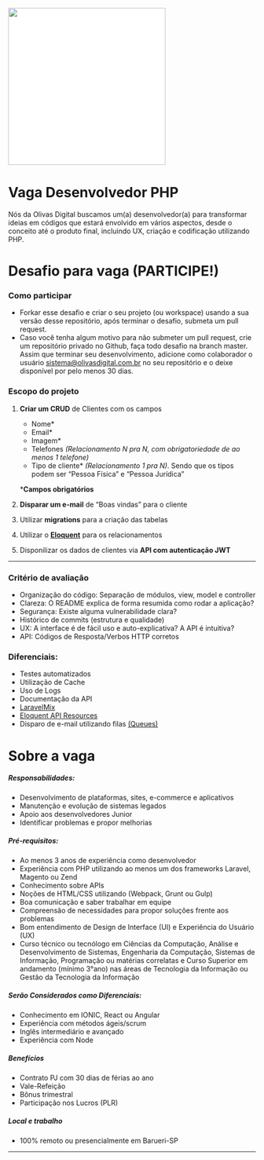 <a href="https://www.olivas.digital" target="_blank" style="background-color: #fff"><img src="https://www.olivas.digital/wp-content/themes/olivasdigital/dist/img/logotipo.svg" style="background: white" width="320" align="center" /></a>


Vaga Desenvolvedor PHP
===============	
Nós da Olivas Digital buscamos um(a) desenvolvedor(a) para transformar ideias em códigos que estará envolvido em vários aspectos, desde o conceito até o produto final, incluindo UX, criação e codificação utilizando PHP.

# Desafio para vaga (PARTICIPE!) 
### Como participar
- Forkar esse desafio e criar o seu projeto (ou workspace) usando a sua versão desse repositório, após terminar o desafio, submeta um pull request.
- Caso você tenha algum motivo para não submeter um pull request, crie um repositório privado no Github, faça todo desafio na branch master. Assim que terminar seu desenvolvimento, adicione como colaborador o usuário sistema@olivasdigital.com.br no seu repositório e o deixe disponível por pelo menos 30 dias.

### Escopo do projeto

1) **Criar um CRUD** de Clientes com os campos
    - Nome*
    - Email*
    - Imagem*
    - Telefones <em>(Relacionamento N pra N, com obrigatoriedade de ao menos 1 telefone)</em>
    - Tipo de cliente* <em>(Relacionamento 1 pra N)</em>. Sendo que os tipos podem ser “Pessoa Física” e “Pessoa Jurídica”

    ***Campos obrigatórios**
2) **Disparar um e-mail** de “Boas vindas” para o cliente
3) Utilizar **migrations** para a criação das tabelas
4) Utilizar o **[Eloquent](https://laravel.com/docs/8.x/eloquent)** para os relacionamentos
5) Disponilizar os dados de clientes via **API com autenticação JWT**
___
### Critério de avaliação
- Organização do código: Separação de módulos, view, model e controller
- Clareza: O README explica de forma resumida como rodar a aplicação?
- Segurança: Existe alguma vulnerabilidade clara?
- Histórico de commits (estrutura e qualidade)
- UX: A interface é de fácil uso e auto-explicativa? A API é intuitiva?
- API: Códigos de Resposta/Verbos HTTP corretos

### Diferenciais:
- Testes automatizados
- Utilização de Cache
- Uso de Logs
- Documentação da API
- [LaravelMix](https://laravel-mix.com/)
- [Eloquent API Resources](https://laravel.com/docs/8.x/eloquent-resources)
- Disparo de e-mail utilizando filas [(Queues)](https://laravel.com/docs/8.x/queues)



# Sobre a vaga
##### Responsabilidades:
- Desenvolvimento de plataformas, sites, e-commerce e aplicativos
- Manutenção e evolução de sistemas legados
- Apoio aos desenvolvedores Junior
- Identificar problemas e propor melhorias

##### Pré-requisitos:
- Ao menos 3 anos de experiência como desenvolvedor
- Experiência com PHP utilizando ao menos um dos frameworks Laravel, Magento ou Zend
- Conhecimento sobre APIs
- Noções de HTML/CSS utilizando (Webpack, Grunt ou Gulp)
- Boa comunicação e saber trabalhar em equipe
- Compreensão de necessidades para propor soluções frente aos problemas
- Bom entendimento de Design de Interface (UI) e Experiência do Usuário (UX)
- Curso técnico ou tecnólogo em Ciências da Computação, Análise e Desenvolvimento de Sistemas, Engenharia da Computação, Sistemas de Informação, Programação ou matérias correlatas e Curso Superior em andamento (mínimo 3°ano) nas áreas de Tecnologia da Informação ou Gestão da Tecnologia da Informação 

##### Serão Considerados como Diferenciais:
- Conhecimento em IONIC, React ou Angular
- Experiência com métodos ágeis/scrum
- Inglês intermediário e avançado
- Experiência com Node

##### Benefícios
- Contrato PJ com 30 dias de férias ao ano
- Vale-Refeição
- Bônus trimestral
- Participação nos Lucros (PLR)

##### Local e trabalho
- 100% remoto ou presencialmente em Barueri-SP

___
